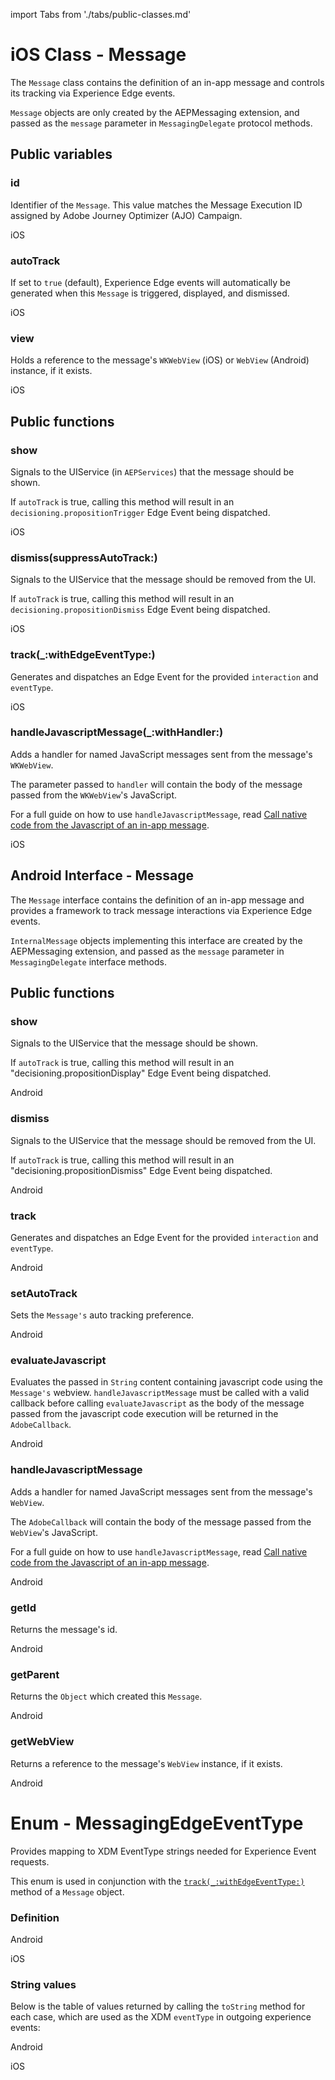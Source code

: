 import Tabs from './tabs/public-classes.md'

# iOS Class - Message

The `Message` class contains the definition of an in-app message and controls its tracking via Experience Edge events.

`Message` objects are only created by the AEPMessaging extension, and passed as the `message` parameter in `MessagingDelegate` protocol methods.

## Public variables

### id

Identifier of the `Message`. This value matches the Message Execution ID assigned by Adobe Journey Optimizer (AJO) Campaign.

<TabsBlock orientation="horizontal" slots="heading, content" repeat="1"/>

iOS

<Tabs query="platform=ios&function=id"/>

### autoTrack

If set to `true` (default), Experience Edge events will automatically be generated when this `Message` is triggered, displayed, and dismissed.

<TabsBlock orientation="horizontal" slots="heading, content" repeat="1"/>

iOS

<Tabs query="platform=ios&function=auto-track"/>

### view

Holds a reference to the message's `WKWebView` (iOS) or `WebView` (Android) instance, if it exists.

<TabsBlock orientation="horizontal" slots="heading, content" repeat="1"/>

iOS

<Tabs query="platform=ios&function=view"/>

## Public functions

### show

Signals to the UIService (in `AEPServices`) that the message should be shown.

If `autoTrack` is true, calling this method will result in an `decisioning.propositionTrigger` Edge Event being dispatched.

<TabsBlock orientation="horizontal" slots="heading, content" repeat="1"/>

iOS

<Tabs query="platform=ios&function=show"/>

### dismiss(suppressAutoTrack:)

Signals to the UIService that the message should be removed from the UI.

If `autoTrack` is true, calling this method will result in an `decisioning.propositionDismiss` Edge Event being dispatched.

<TabsBlock orientation="horizontal" slots="heading, content" repeat="1"/>

iOS

<Tabs query="platform=ios&function=dismiss"/>

### track(_:withEdgeEventType:)

Generates and dispatches an Edge Event for the provided `interaction` and `eventType`.

<TabsBlock orientation="horizontal" slots="heading, content" repeat="1"/>

iOS

<Tabs query="platform=ios&function=track"/>

### handleJavascriptMessage(_:withHandler:)

Adds a handler for named JavaScript messages sent from the message's `WKWebView`.

The parameter passed to `handler` will contain the body of the message passed from the `WKWebView`'s JavaScript.

For a full guide on how to use `handleJavascriptMessage`, read [Call native code from the Javascript of an in-app message](./tutorials/native-from-javascript.md).

<TabsBlock orientation="horizontal" slots="heading, content" repeat="1"/>

iOS

<Tabs query="platform=ios&function=handle-javascript-message"/>

## Android Interface - Message

The `Message` interface contains the definition of an in-app message and provides a framework to track message interactions via Experience Edge events.

`InternalMessage` objects implementing this interface are created by the AEPMessaging extension, and passed as the `message` parameter in `MessagingDelegate` interface methods.

## Public functions

### show

Signals to the UIService that the message should be shown.

If `autoTrack` is true, calling this method will result in an "decisioning.propositionDisplay" Edge Event being dispatched.

<TabsBlock orientation="horizontal" slots="heading, content" repeat="1"/>

Android

<Tabs query="platform=android&function=show"/>

### dismiss

Signals to the UIService that the message should be removed from the UI.

If `autoTrack` is true, calling this method will result in an "decisioning.propositionDismiss" Edge Event being dispatched.

<TabsBlock orientation="horizontal" slots="heading, content" repeat="1"/>

Android

<Tabs query="platform=android&function=dismiss"/>

### track

Generates and dispatches an Edge Event for the provided `interaction` and `eventType`.

<TabsBlock orientation="horizontal" slots="heading, content" repeat="1"/>

Android

<Tabs query="platform=android&function=track"/>

### setAutoTrack

Sets the `Message's` auto tracking preference.

<TabsBlock orientation="horizontal" slots="heading, content" repeat="1"/>

Android

<Tabs query="platform=android&function=auto-track"/>

### evaluateJavascript

Evaluates the passed in `String` content containing javascript code using the `Message's` webview. `handleJavascriptMessage` must be called with a valid callback before calling `evaluateJavascript` as the body of the message passed from the javascript code execution will be returned in the `AdobeCallback`.

<TabsBlock orientation="horizontal" slots="heading, content" repeat="1"/>

Android

<Tabs query="platform=android&function=evaluate-javascript"/>

### handleJavascriptMessage

Adds a handler for named JavaScript messages sent from the message's `WebView`.

The  `AdobeCallback` will contain the body of the message passed from the `WebView`'s JavaScript.

For a full guide on how to use `handleJavascriptMessage`, read [Call native code from the Javascript of an in-app message](./how-to-call-native-from-javascript.md).

<TabsBlock orientation="horizontal" slots="heading, content" repeat="1"/>

Android

<Tabs query="platform=android&function=handle-javascript-message"/>

### getId

Returns the message's id.

<TabsBlock orientation="horizontal" slots="heading, content" repeat="1"/>

Android

<Tabs query="platform=android&function=id"/>

### getParent

Returns the `Object` which created this `Message`.

<TabsBlock orientation="horizontal" slots="heading, content" repeat="1"/>

Android

<Tabs query="platform=android&function=parent"/>

### getWebView

Returns a reference to the message's  `WebView`  instance, if it exists.

<TabsBlock orientation="horizontal" slots="heading, content" repeat="1"/>

Android

<Tabs query="platform=android&function=view"/>

# Enum - MessagingEdgeEventType

Provides mapping to XDM EventType strings needed for Experience Event requests.

This enum is used in conjunction with the [`track(_:withEdgeEventType:)`](#track_withedgeeventtype) method of a `Message` object.

### Definition

<TabsBlock orientation="horizontal" slots="heading, content" repeat="2"/>

Android

<Tabs query="platform=android&function=enum"/>

iOS

<Tabs query="platform=ios&function=enum"/>

### String values

Below is the table of values returned by calling the `toString` method for each case, which are used as the XDM `eventType` in outgoing experience events:

<TabsBlock orientation="horizontal" slots="heading, content" repeat="2"/>

Android

<Tabs query="platform=android&function=string-values"/>

iOS

<Tabs query="platform=ios&function=string-values"/>
